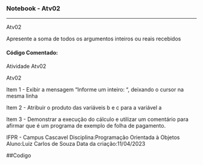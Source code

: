 ### Notebook - Atv02
**********************

Atv02

Apresente a soma de todos os argumentos inteiros ou reais recebidos
					
#### Código Comentado:

 Atividade Atv02
 
Atv02

Item 1 - Exibir a mensagem “Informe um inteiro: “, deixando o cursor na mesma linha

Item 2 - Atribuir o produto das variáveis b e c para a variável a

Item 3 - Demonstrar a execução do cálculo e utilizar um comentário para afirmar que é um programa de exemplo de folha de pagamento.

 IFPR - Campus Cascavel
 Disciplina:Programação Orientada à Objetos
 Aluno:Luiz Carlos de Souza
 Data da criação:11/04/2023 
 
##Codigo 


